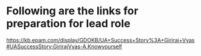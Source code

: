 # Following are the links for preparation for lead role
https://kb.epam.com/display/GDOKB/UA+Success+Story%3A+Giriraj+Vyas#UASuccessStory:GirirajVyas-A.Knowyourself
